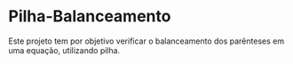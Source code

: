 # Pilha-Balanceamento
Este projeto tem por objetivo verificar o balanceamento dos parênteses em uma equação, utilizando pilha.
